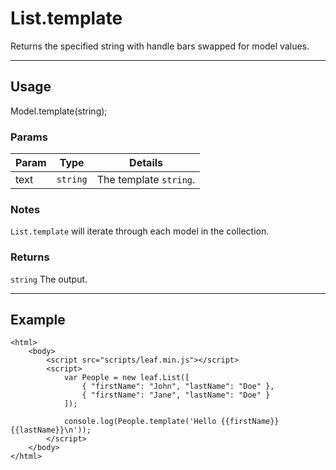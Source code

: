 # List.template

Returns the specified string with handle bars swapped for model values.

----------------------------------------------------------------------

## Usage

Model.template(string);

### Params

| Param           | Type          | Details                          |
| --------------- | ------------- | -------------------------------- |
| text            | `string`      | The template `string`.           |

### Notes

`List.template` will iterate through each model in the collection.

### Returns

`string` The output.

----------------------------------------------------------------------

## Example

	<html>	
		<body>
			<script src="scripts/leaf.min.js"></script>
			<script>	
				var People = new leaf.List([
					{ "firstName": "John", "lastName": "Doe" },
					{ "firstName": "Jane", "lastName": "Doe" }
				]);

				console.log(People.template('Hello {{firstName}} {{lastName}}\n'));
			</script>
		</body>
	</html>	
